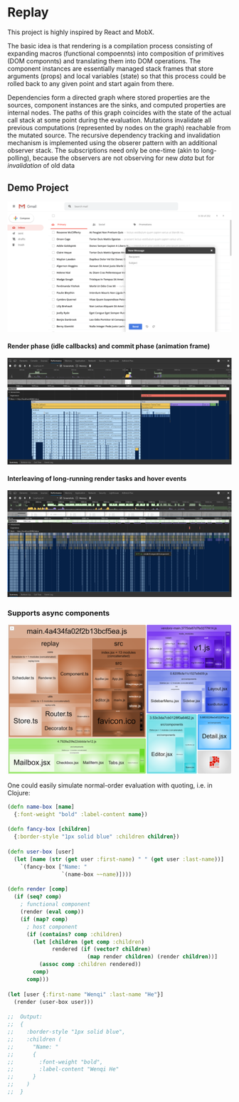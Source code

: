 # Replay

This project is highly inspired by React and MobX.

The basic idea is that rendering is a compilation process consisting of expanding macros (functional compoennts) into composition of primitives (DOM componnts) and translating them into DOM operations. The component instances are essentially managed stack frames that store arguments (props) and local variables (state) so that this process could be rolled back to any given point and start again from there.

Dependencies form a directed graph where stored properties are the sources, component instances are the sinks, and computed properties are internal nodes. The paths of this graph coincides with the state of the actual call stack at some point during the evaluation. Mutations invalidate all previous computations (represented by nodes on the graph) reachable from the mutated source. The recursive dependency tracking and invalidation mechanism is implemented using the obserer pattern with an additional observer stack. The subscriptions need only be one-time (akin to long-polling), because the observers are not observing for new _data_ but for _invalidation_ of old data

## Demo Project

![screenshot](screenshots/demo.png)

#### Render phase (idle callbacks) and commit phase (animation frame)

![perf-0](screenshots/perf-0.png)

#### Interleaving of long-running render tasks and hover events

![perf-1](screenshots/perf-1.png)

### Supports async components

![bundles](screenshots/bundles.png)

One could easily simulate normal-order evaluation with quoting, i.e. in Clojure:

```clojure
(defn name-box [name]
  {:font-weight "bold" :label-content name})

(defn fancy-box [children]
  {:border-style "1px solid blue" :children children})

(defn user-box [user]
  (let [name (str (get user :first-name) " " (get user :last-name))]
    `(fancy-box ["Name: "
                 `(name-box ~~name)])))

(defn render [comp]
  (if (seq? comp)
    ; functional component
    (render (eval comp))
    (if (map? comp)
      ; host component
      (if (contains? comp :children)
        (let [children (get comp :children)
              rendered (if (vector? children)
                         (map render children) (render children))]
          (assoc comp :children rendered))
        comp)
      comp)))

(let [user {:first-name "Wenqi" :last-name "He"}]
  (render (user-box user)))

;;  Output:
;;  {
;;    :border-style "1px solid blue",
;;    :children (
;;      "Name: "
;;      {
;;        :font-weight "bold",
;;        :label-content "Wenqi He"
;;      }
;;    )
;;  }
```
